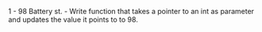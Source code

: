 1 - 98 Battery st. - Write function that takes a pointer to an int as parameter
 and updates the value it points to to 98.
